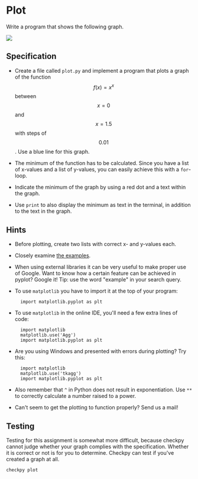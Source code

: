 # Plot

Write a program that shows the following graph.

![](plotje4.png)

## Specification

* Create a file called `plot.py` and implement a program that plots a graph of the function $$f(x) = x^x$$ between $$x=0$$ and $$x=1.5$$ with steps of $$0.01$$. Use a blue line for this graph.

* The minimum of the function has to be calculated. Since you have a list of x-values and a list of y-values, you can easily achieve this with a `for`-loop.

* Indicate the minimum of the graph by using a red dot and a text within the graph.

* Use `print` to also display the minimum as text in the terminal, in addition to the text in the graph.

## Hints

* Before plotting, create two lists with correct x- and y-values each.

* Closely examine [the examples](/numbers/plotting).

* When using external libraries it can be very useful to make proper use of Google. Want to know how a certain feature can be achieved in pyplot? Google it! Tip: use the word "example" in your search query.

* To use `matplotlib` you have to import it at the top of your program:

		import matplotlib.pyplot as plt

* To use `matplotlib` in the online IDE, you'll need a few extra lines of code:

		import matplotlib
		matplotlib.use('Agg')
		import matplotlib.pyplot as plt

* Are you using Windows and presented with errors during plotting? Try this:

		import matplotlib
		matplotlib.use('tkagg')
		import matplotlib.pyplot as plt

* Also remember that `^` in Python does not result in exponentiation. Use `**` to correctly calculate a number raised to a power. 

* Can't seem to get the plotting to function properly? Send us a mail!

## Testing

Testing for this assignment is somewhat more difficult, because checkpy cannot judge whether your graph complies with the specification. Whether it is correct or not is for you to determine. Checkpy can test if you've created a graph at all.

    checkpy plot
